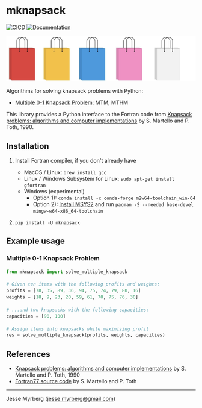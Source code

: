 # mknapsack

[![CICD](https://github.com/jmyrberg/mknapsack/actions/workflows/push.yml/badge.svg)](https://github.com/jmyrberg/mknapsack/actions/workflows/push.yml)
[![Documentation](https://readthedocs.org/projects/mknapsack/badge/?version=latest)](https://mknapsack.readthedocs.io/en/latest/?badge=latest)

![mknapsack cover](https://github.com/jmyrberg/mknapsack/blob/master/docs/cover.png?raw=true)

Algorithms for solving knapsack problems with Python:
* [Multiple 0-1 Knapsack Problem](http://www.or.deis.unibo.it/kp/Chapter6.pdf): MTM, MTHM

This library provides a Python interface to the Fortran code from [Knapsack problems: algorithms and computer implementations](https://dl.acm.org/doi/book/10.5555/98124) by S. Martello and P. Toth, 1990.


## Installation

1. Install Fortran compiler, if you don't already have
   * MacOS / Linux:
    `brew install gcc`
   * Linux / Windows Subsystem for Linux:
     `sudo apt-get install gfortran`
   * Windows (experimental)
     * Option 1):
       `conda install -c conda-forge m2w64-toolchain_win-64`
     * Option 2):
       [Install MSYS2](https://www.msys2.org) and run
       `pacman -S --needed base-devel mingw-w64-x86_64-toolchain`

2. `pip install -U mknapsack`


## Example usage

### Multiple 0-1 Knapsack Problem

```python
from mknapsack import solve_multiple_knapsack

# Given ten items with the following profits and weights:
profits = [78, 35, 89, 36, 94, 75, 74, 79, 80, 16]
weights = [18, 9, 23, 20, 59, 61, 70, 75, 76, 30]

# ...and two knapsacks with the following capacities:
capacities = [90, 100]

# Assign items into knapsacks while maximizing profit
res = solve_multiple_knapsack(profits, weights, capacities)
```

## References

* [Knapsack problems: algorithms and computer implementations](https://dl.acm.org/doi/book/10.5555/98124) by S. Martello and P. Toth, 1990
* [Fortran77 source code](http://people.sc.fsu.edu/~jburkardt/f77_src/knapsack/knapsack.f) by S. Martello and P. Toth

---
Jesse Myrberg (jesse.myrberg@gmail.com)